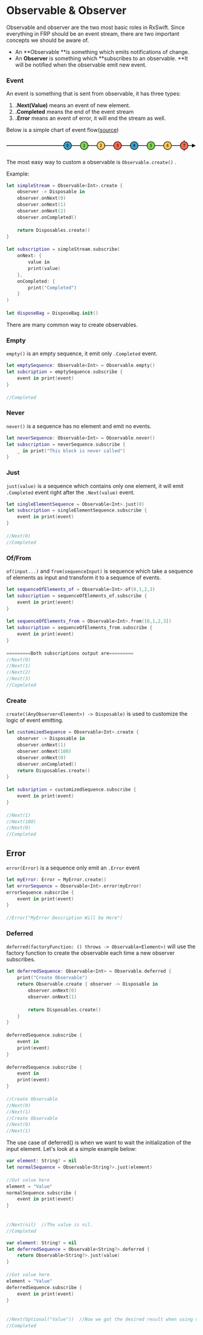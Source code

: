 # Observable & Observer

Observable and observer are the two most basic roles in RxSwift. Since everything in FRP should be an event stream, there are two important concepts we should be aware of.

* An **Observable **is something which emits notifications of change.
* An **Observer** is something which **subscribes to an observable. **It will be notified when the observable emit new event.

### Event

An event is something that is sent from observable, it has three types:

1. **.Next\(Value\)** means an event of new element.
2. **.Completed** means the end of the event stream
3. **.Error** means an event of error, it will end the stream as well.

Below is a simple chart of event flow\([source](http://rxmarbles.com/#timer)\)

![](../.gitbook/assets/simple-event-flow%20%282%29.png)

The most easy way to custom a observable is `Observable.create()` .

Example:

```swift
let simpleStream = Observable<Int>.create {
    observer -> Disposable in
    observer.onNext(0)
    observer.onNext(1)
    observer.onNext(2)
    observer.onCompleted()
    
    return Disposables.create()
}

let subscription = simpleStream.subscribe(
    onNext: {
        value in
        print(value)
    },
    onCompleted: {
        print("Completed")
    }
)

let disposeBag = DisposeBag.init()
```

There are many common way to create observables. 

### Empty

`empty()` is an empty sequence, it emit only `.Completed` event.

```swift
let emptySequence: Observable<Int> = Observable.empty()
let subcription = emptySequence.subscribe { 
    event in print(event)
}

//Completed
```

### Never

`never()` is a sequence has no element and emit no events.

```swift
let neverSequence: Observable<Int> = Observable.never()
let subscription = neverSequence.subscribe {
    _ in print("This block is never called")
}
```

### Just

`just(value)` is a sequence which contains only one element, it will emit `.Completed` event right after  the `.Next(value)` event.

```swift
let singleElementSequence = Observable<Int>.just(0)
let subscription = singleElementSequence.subscribe {
    event in print(event)
}

//Next(0)
//Completed
```

### Of/From

`of(input...)` and `from(sequenceInput)`  is sequence which take a sequence of elements as input and transform it to a sequence of events.

```swift
let sequenceOfElements_of = Observable<Int>.of(0,1,2,3)
let subscription = sequenceOfElements_of.subscribe {
    event in print(event)
}

let sequenceOfElements_from = Observable<Int>.from([0,1,2,3])
let subscription = sequenceOfElements_from.subscribe {
    event in print(event)
}

=========Both subscriptions output are=========
//Next(0)
//Next(1)
//Next(2)
//Next(3)
//Copmleted
```

### Create

`create((AnyObserver<Element>) -> Disposable)` is used to customize the logic of event emitting. 

```swift
let customizedSequence = Observable<Int>.create {
    observer -> Disposable in
    observer.onNext(1)
    observer.onNext(100)
    observer.onNext(0)
    observer.onCompleted()
    return Disposables.create()
}

let subsription = customizedSequence.subscribe {
    event in print(event)
}

//Next(1)
//Next(100)
//Next(0)
//Completed
```

## Error

`error(Error)` is a sequence only emit an `.Error` event

```swift
let myError: Error = MyError.create()
let errorSequence = Observable<Int>.error(myError)
errorSequence.subscribe {
    event in print(event)
}

//Error("MyError Description Will be Here")
```

### Deferred

`deferred(factoryFunction: () throws -> Observable<Element>)` will use the factory function to create the observable each time a new observer subscribes.



```swift
let deferredSequence: Observable<Int> = Observable.deferred {
    print("Create Observable")
    return Observable.create { observer -> Disposable in
        observer.onNext(0)
        observer.onNext(1)
        
        return Disposables.create()
    }
}

deferredSequence.subscribe {
    event in
    print(event)
}

deferredSequence.subscribe {
    event in
    print(event)
}

//Create Observable
//Next(0)
//Next(1)
//Create Observable
//Next(0)
//Next(1)
```

The use case of deferred\(\) is when we want to wait the initialization of the input element. Let's look at a simple example below:

```swift
var element: String? = nil
let normalSequence = Observable<String?>.just(element)

//Got value here
element = "Value"
normalSequence.subscribe {
    event in print(event)
}


//Next(nil)  //The value is nil. 
//Completed
```

```swift
var element: String? = nil
let deferredSequence = Observable<String?>.deferred {
    return Observable<String?>.just(value)
}

//Got value here
element = "Value"
deferredSequence.subscribe {
    event in print(event)
}


//Next(Optional("Value"))  //Now we got the desired result when using deferred().
//Completed
```

